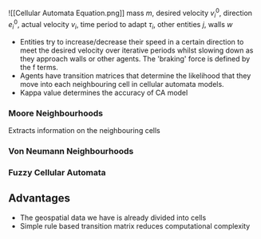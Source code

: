 
![[Cellular Automata Equation.png]]
mass $m$, desired velocity $v^0_i$, direction $e^0_i$, actual velocity $v_i$, time period to adapt $\tau_i$, other entities $j$, walls $w$

- Entities try to increase/decrease their speed in a certain direction to meet the desired velocity over iterative periods whilst slowing down as they approach walls or other agents. The 'braking' force is defined by the f terms.
- Agents have transition matrices that determine the likelihood that they move into each neighbouring cell in cellular automata models.
- Kappa value determines the accuracy of CA model

### Moore Neighbourhoods
Extracts information on the neighbouring cells
### Von Neumann Neighbourhoods

### Fuzzy Cellular Automata


## Advantages

- The geospatial data we have is already divided into cells
- Simple rule based transition matrix reduces computational complexity